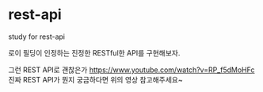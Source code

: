# rest-api
study for rest-api

로이 필딩이 인정하는 진정한 RESTful한 API를 구현해보자.

그런 REST API로 괜찮은가
https://www.youtube.com/watch?v=RP_f5dMoHFc
진짜 REST API가 뭔지 궁금하다면 위의 영상 참고해주세요~
